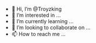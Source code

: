 - 👋 Hi, I’m @Troyzking
- 👀 I’m interested in ...
- 🌱 I’m currently learning ...
- 💞️ I’m looking to collaborate on ...
- 📫 How to reach me ...

<!---
Troyzking/Troyzking is a ✨ special ✨ repository because its `README.md` (this file) appears on your GitHub profile.
You can click the Preview link to take a look at your changes.
--->
